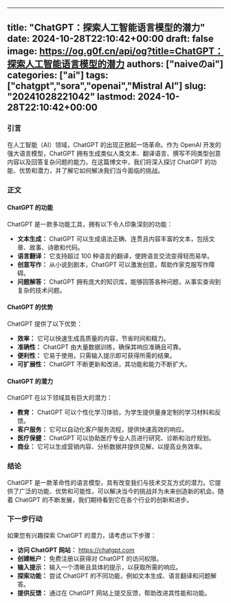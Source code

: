 
---
title: "ChatGPT：探索人工智能语言模型的潜力"
date: 2024-10-28T22:10:42+00:00
draft: false
image: https://og.g0f.cn/api/og?title=ChatGPT：探索人工智能语言模型的潜力
authors: ["naiveのai"]
categories: ["ai"]
tags: ["chatgpt","sora","openai","Mistral AI"]
slug: "20241028221042"
lastmod: 2024-10-28T22:10:42+00:00
---
### 引言

在人工智能（AI）领域，ChatGPT 的出现正掀起一场革命。作为 OpenAI 开发的强大语言模型，ChatGPT 拥有生成类似人类文本、翻译语言、撰写不同类型创意内容以及回答复杂问题的能力。在这篇博文中，我们将深入探讨 ChatGPT 的功能、优势和潜力，并了解它如何解决我们当今面临的挑战。

### 正文

#### ChatGPT 的功能

ChatGPT 是一款多功能工具，拥有以下令人印象深刻的功能：

- **文本生成：** ChatGPT 可以生成语法正确、连贯且内容丰富的文本，包括文章、故事、诗歌和代码。
- **语言翻译：** 它支持超过 100 种语言的翻译，使跨语言交流变得轻而易举。
- **创意写作：** 从小说到剧本，ChatGPT 可以激发创意，帮助作家克服写作障碍。
- **问题解答：** ChatGPT 拥有庞大的知识库，能够回答各种问题，从事实查询到复杂的技术问题。

#### ChatGPT 的优势

ChatGPT 提供了以下优势：

- **效率：** 它可以快速生成高质量的内容，节省时间和精力。
- **准确性：** ChatGPT 由大量数据训练，确保其响应准确且可靠。
- **便利性：** 它易于使用，只需输入提示即可获得所需的结果。
- **可扩展性：** ChatGPT 不断更新和改进，其功能和能力不断扩大。

#### ChatGPT 的潜力

ChatGPT 在以下领域具有巨大的潜力：

- **教育：** ChatGPT 可以个性化学习体验，为学生提供量身定制的学习材料和反馈。
- **客户服务：** 它可以自动化客户服务流程，提供快速高效的响应。
- **医疗保健：** ChatGPT 可以协助医疗专业人员进行研究、诊断和治疗规划。
- **商业：** 它可以生成营销内容、分析数据并提供见解，以提高业务效率。

### 结论

ChatGPT 是一款革命性的语言模型，具有改变我们与技术交互方式的潜力。它提供了广泛的功能、优势和可能性，可以解决当今的挑战并为未来创造新的机会。随着 ChatGPT 的不断发展，我们期待看到它在各个行业的创新和进步。

### 下一步行动

如果您有兴趣探索 ChatGPT 的潜力，请考虑以下步骤：

- **访问 ChatGPT 网站：** https://chatgpt.com
- **创建帐户：** 免费注册以获得对 ChatGPT 的访问权限。
- **输入提示：** 输入一个清晰且具体的提示，以获取所需的响应。
- **探索功能：** 尝试 ChatGPT 的不同功能，例如文本生成、语言翻译和问题解答。
- **提供反馈：** 通过在 ChatGPT 网站上提交反馈，帮助改进其性能和功能。